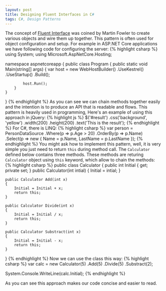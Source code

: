 ```yaml
---
layout: post
title: Designing Fluent Interfaces in C#
tags: C#, Design Patterns
---
```


The concept of [Fluent Interface](martinfowler.com/bliki/FluentInterface.html) was coined by Martin Fowler to create various objects and wire them up together. This pattern is often used for object configuration and setup. For example in ASP.NET Core applications we have following code for configuring the server:
{% highlight csharp %}
using System;
using Microsoft.AspNetCore.Hosting;

namespace aspnetcoreapp
{
    public class Program
    {
        public static void Main(string[] args)
        {
            var host = new WebHostBuilder()
                .UseKestrel()
                .UseStartup<Startup>()
                .Build();

            host.Run();
        }
    }
}
{% endhighlight %}
As you can see we can chain methods together easily and the intention is to produce an API that is readable and flows. This pattern is heavily used in programming, Here's an example of using this approach in jQuery:
{% highlight js %}
$('#result')
	.css('background', 'yellow')
	.width(200)
	.height(200)
	.text('This is the result');
{% endhighlight %}
For C#, there is LINQ:
{% highlight csharp %}
var person = PersonDataSource
	.Where(p => p.Age > 20)
	.OrderBy(p => p.Name)
	.Select(p => new {
		Name = p.Name,
		LastName = p.LastName
});
{% endhighlight %}
You might ask how to implement this pattern, well, it is very simple you just need to return `this` during method call. The `Calculator` defined below contains three methods. These methods are returing `Calculator` object using `this` keyword, which allow to chain the methods:
{% highlight csharp %}
public class Calculator 
{
	public int Initial { get; private set; }
	public Calculator(int intial)
	{
		Initial = intial;
	}

	public Calculator Add(int x)
	{
		Initial = Initial + x;
		return this;
	}

	public Calculator Divide(int x)
	{
		Initial = Initial / x;
		return this;
	}

	public Calculator Substract(int x)
	{
		Initial = Initial - x;
		return this;
	}
}
{% endhighlight %}
Now we can use the class this way:
{% highlight csharp %}
var calc = new Calculator(5)
			.Add(5)
			.Divide(5)
			.Substract(2);

System.Console.WriteLine(calc.Initial);
{% endhighlight %}

As you can see this approach makes our code concise and easier to read.